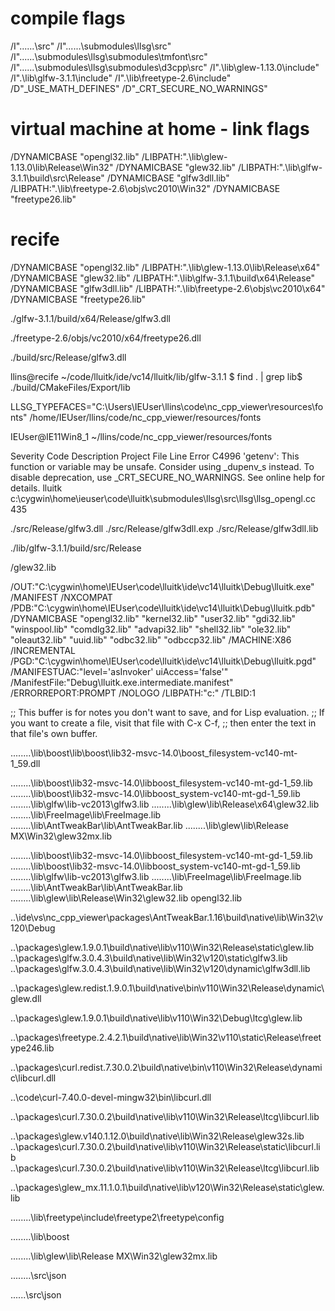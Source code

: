 # compile flags

/I"..\..\..\src"
/I"..\..\..\submodules\llsg\src"
/I"..\..\..\submodules\llsg\submodules\tmfont\src"
/I"..\..\..\submodules\llsg\submodules\d3cpp\src"
/I".\lib\glew-1.13.0\include"
/I".\lib\glfw-3.1.1\include"
/I".\lib\freetype-2.6\include"
/D"_USE_MATH_DEFINES"
/D"_CRT_SECURE_NO_WARNINGS"


# virtual machine at home - link flags

/DYNAMICBASE "opengl32.lib"
/LIBPATH:".\lib\glew-1.13.0\lib\Release\Win32" /DYNAMICBASE "glew32.lib"
/LIBPATH:".\lib\glfw-3.1.1\build\src\Release" /DYNAMICBASE "glfw3dll.lib"
/LIBPATH:".\lib\freetype-2.6\objs\vc2010\Win32" /DYNAMICBASE "freetype26.lib"


# recife

/DYNAMICBASE "opengl32.lib"
/LIBPATH:".\lib\glew-1.13.0\lib\Release\x64" /DYNAMICBASE "glew32.lib"
/LIBPATH:".\lib\glfw-3.1.1\build\x64\Release" /DYNAMICBASE "glfw3dll.lib"
/LIBPATH:".\lib\freetype-2.6\objs\vc2010\x64" /DYNAMICBASE "freetype26.lib"



./glfw-3.1.1/build/x64/Release/glfw3.dll


./freetype-2.6/objs/vc2010/x64/freetype26.dll





./build/src/Release/glfw3.dll




llins@recife ~/code/lluitk/ide/vc14/lluitk/lib/glfw-3.1.1
$ find . | grep lib$
./build/CMakeFiles/Export/lib






LLSG_TYPEFACES="C:\Users\IEUser\llins\code\nc_cpp_viewer\resources\fonts"
/home/IEUser/llins/code/nc_cpp_viewer/resources/fonts

IEUser@IE11Win8_1 ~/llins/code/nc_cpp_viewer/resources/fonts


Severity	Code	Description	Project	File	Line
Error	C4996	'getenv': This function or variable may be unsafe. Consider using _dupenv_s instead. To disable deprecation, use _CRT_SECURE_NO_WARNINGS. See online help for details.	lluitk	c:\cygwin\home\ieuser\code\lluitk\submodules\llsg\src\llsg\llsg_opengl.cc	435



./src/Release/glfw3.dll
./src/Release/glfw3dll.exp
./src/Release/glfw3dll.lib


./lib/glfw-3.1.1/build/src/Release


/glew32.lib


/OUT:"C:\cygwin\home\IEUser\code\lluitk\ide\vc14\lluitk\Debug\lluitk.exe" /MANIFEST /NXCOMPAT /PDB:"C:\cygwin\home\IEUser\code\lluitk\ide\vc14\lluitk\Debug\lluitk.pdb" /DYNAMICBASE "opengl32.lib" "kernel32.lib" "user32.lib" "gdi32.lib" "winspool.lib" "comdlg32.lib" "advapi32.lib" "shell32.lib" "ole32.lib" "oleaut32.lib" "uuid.lib" "odbc32.lib" "odbccp32.lib" /MACHINE:X86 /INCREMENTAL /PGD:"C:\cygwin\home\IEUser\code\lluitk\ide\vc14\lluitk\Debug\lluitk.pgd" /MANIFESTUAC:"level='asInvoker' uiAccess='false'" /ManifestFile:"Debug\lluitk.exe.intermediate.manifest" /ERRORREPORT:PROMPT /NOLOGO /LIBPATH:"c:\" /TLBID:1 







;; This buffer is for notes you don't want to save, and for Lisp evaluation.
;; If you want to create a file, visit that file with C-x C-f,
;; then enter the text in that file's own buffer.

..\..\..\..\lib\boost\lib\boost\lib32-msvc-14.0\boost_filesystem-vc140-mt-1_59.dll


..\..\..\..\lib\boost\lib32-msvc-14.0\libboost_filesystem-vc140-mt-gd-1_59.lib
..\..\..\..\lib\boost\lib32-msvc-14.0\libboost_system-vc140-mt-gd-1_59.lib
..\..\..\..\lib\glfw\lib-vc2013\glfw3.lib
..\..\..\..\lib\glew\lib\Release\x64\glew32.lib
..\..\..\..\lib\FreeImage\lib\FreeImage.lib
..\..\..\..\lib\AntTweakBar\lib\AntTweakBar.lib
..\..\..\..\lib\glew\lib\Release MX\Win32\glew32mx.lib


..\..\..\..\lib\boost\lib32-msvc-14.0\libboost_filesystem-vc140-mt-gd-1_59.lib
..\..\..\..\lib\boost\lib32-msvc-14.0\libboost_system-vc140-mt-gd-1_59.lib
..\..\..\..\lib\glfw\lib-vc2013\glfw3.lib
..\..\..\..\lib\FreeImage\lib\FreeImage.lib
..\..\..\..\lib\AntTweakBar\lib\AntTweakBar.lib
..\..\..\..\lib\glew\lib\Release\Win32\glew32.lib
opengl32.lib

..\ide\vs\nc_cpp_viewer\packages\AntTweakBar.1.16\build\native\lib\Win32\v120\Debug

..\packages\glew.1.9.0.1\build\native\lib\v110\Win32\Release\static\glew.lib
..\packages\glfw.3.0.4.3\build\native\lib\Win32\v120\static\glfw3.lib
..\packages\glfw.3.0.4.3\build\native\lib\Win32\v120\dynamic\glfw3dll.lib

..\packages\glew.redist.1.9.0.1\build\native\bin\v110\Win32\Release\dynamic\glew.dll

..\packages\glew.1.9.0.1\build\native\lib\v110\Win32\Debug\ltcg\glew.lib

..\packages\freetype.2.4.2.1\build\native\lib\Win32\v110\static\Release\freetype246.lib


..\packages\curl.redist.7.30.0.2\build\native\bin\v110\Win32\Release\dynamic\libcurl.dll



..\code\curl-7.40.0-devel-mingw32\bin\libcurl.dll

..\packages\curl.7.30.0.2\build\native\lib\v110\Win32\Release\ltcg\libcurl.lib

..\packages\glew.v140.1.12.0\build\native\lib\Win32\Release\glew32s.lib
..\packages\curl.7.30.0.2\build\native\lib\v110\Win32\Release\static\libcurl.lib
..\packages\curl.7.30.0.2\build\native\lib\v110\Win32\Release\ltcg\libcurl.lib

..\packages\glew_mx.11.1.0.1\build\native\lib\v120\Win32\Release\static\glew.lib


..\..\..\..\lib\freetype\include\freetype2\freetype\config

..\..\..\..\lib\boost

..\..\..\..\lib\glew\lib\Release MX\Win32\glew32mx.lib

..\..\..\..\src\json


..\..\..\src\json






